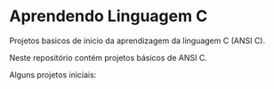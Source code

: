 # Aprendendo Linguagem C
 Projetos basicos de inicio da aprendizagem da linguagem C (ANSI C).

Neste repositório contém projetos básicos de ANSI C.

Alguns projetos iniciais:
